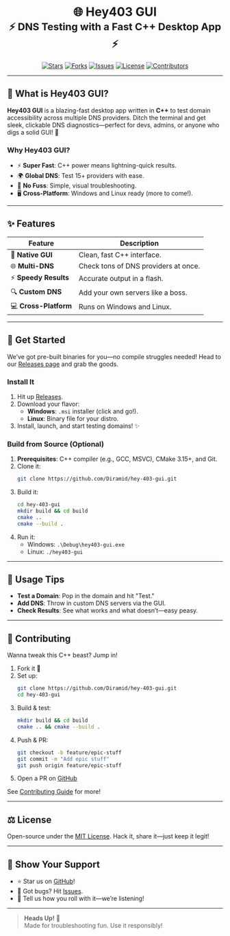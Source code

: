 <h1 align="center">
  🌐 Hey403 GUI
  <br>
  <sub>⚡ DNS Testing with a Fast C++ Desktop App ⚡</sub>
</h1>

<div align="center">

[![Stars](https://img.shields.io/github/stars/Diramid/hey-403-gui?logo=starship&color=gold)](https://github.com/Diramid/hey-403-gui/stargazers)
[![Forks](https://img.shields.io/github/forks/Diramid/hey-403-gui?logo=git&color=9cf)](https://github.com/Diramid/hey-403-gui/forks)
[![Issues](https://img.shields.io/github/issues/Diramid/hey-403-gui?logo=github&color=red)](https://github.com/Diramid/hey-403-gui/issues)
[![License](https://img.shields.io/github/license/Diramid/hey-403-gui?logo=open-source-initiative&color=green)](https://github.com/Diramid/hey-403-gui/blob/main/LICENSE)
[![Contributors](https://img.shields.io/github/contributors/Diramid/hey-403-gui?style=flat)](https://github.com/Diramid/hey-403-gui/graphs/contributors)

</div>

---

## 📖 What is Hey403 GUI?
**Hey403 GUI** is a blazing-fast desktop app written in **C++** to test domain accessibility across multiple DNS providers. Ditch the terminal and get sleek, clickable DNS diagnostics—perfect for devs, admins, or anyone who digs a solid GUI! 🚀

### Why Hey403 GUI?
- ⚡ **Super Fast**: C++ power means lightning-quick results.
- 🌍 **Global DNS**: Test 15+ providers with ease.
- 🔧 **No Fuss**: Simple, visual troubleshooting.
- 🖥️ **Cross-Platform**: Windows and Linux ready (more to come!).

---

## ✨ Features
| Feature              | Description                              |
|----------------------|------------------------------------------|
| 🎨 **Native GUI**    | Clean, fast C++ interface.               |
| 🌐 **Multi-DNS**     | Check tons of DNS providers at once.     |
| ⚡ **Speedy Results**| Accurate output in a flash.              |
| 🔍 **Custom DNS**    | Add your own servers like a boss.        |
| 💻 **Cross-Platform**| Runs on Windows and Linux.               |

---

## 🚀 Get Started
We’ve got pre-built binaries for you—no compile struggles needed! Head to our [Releases page](https://github.com/Diramid/hey-403-gui/releases) and grab the goods.

### Install It
1. Hit up [Releases](https://github.com/Diramid/hey-403-gui/releases).
2. Download your flavor:
   - **Windows**: `.msi` installer (click and go!).
   - **Linux**: Binary file for your distro.
3. Install, launch, and start testing domains! ✨

### Build from Source (Optional)
1. **Prerequisites**: C++ compiler (e.g., GCC, MSVC), CMake 3.15+, and Git.
2. Clone it:
   ```bash
   git clone https://github.com/Diramid/hey-403-gui.git
   ```
3. Build it:
   ```bash
   cd hey-403-gui
   mkdir build && cd build
   cmake ..
   cmake --build .
   ```
4. Run it:
   - Windows: `.\Debug\hey403-gui.exe`
   - Linux: `./hey403-gui`

---

## 🔧 Usage Tips
- **Test a Domain**: Pop in the domain and hit "Test."
- **Add DNS**: Throw in custom DNS servers via the GUI.
- **Check Results**: See what works and what doesn’t—easy peasy.

---

## 🤝 Contributing
Wanna tweak this C++ beast? Jump in!
1. Fork it 🍴
2. Set up:
   ```bash
   git clone https://github.com/Diramid/hey-403-gui.git
   cd hey-403-gui
   ```
3. Build & test:
   ```bash
   mkdir build && cd build
   cmake .. && cmake --build .
   ```
4. Push & PR:
   ```bash
   git checkout -b feature/epic-stuff
   git commit -m "Add epic stuff"
   git push origin feature/epic-stuff
   ```
5. Open a PR on [GitHub](https://github.com/Diramid/hey-403-gui/pulls)

See [Contributing Guide](CONTRIBUTING.md) for more!

---

## ⚖️ License
Open-source under the [MIT License](LICENSE). Hack it, share it—just keep it legit!

---

## 🌟 Show Your Support
- ⭐ Star us on [GitHub](https://github.com/Diramid/hey-403-gui)!
- 🐛 Got bugs? Hit [Issues](https://github.com/Diramid/hey-403-gui/issues).
- 💬 Tell us how you roll with it—we’re listening!

---

> **Heads Up!** 📢  
> Made for troubleshooting fun. Use it responsibly!
